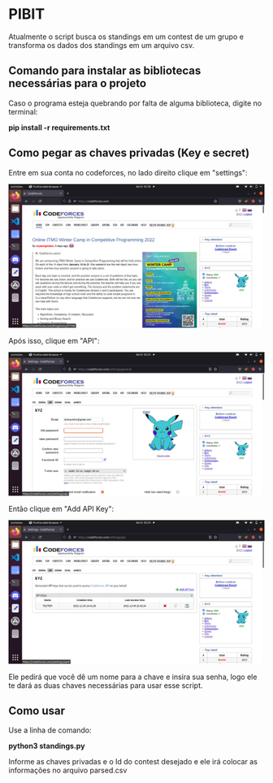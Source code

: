 # PIBIT

Atualmente o script busca os standings em um contest de um grupo e transforma os dados dos standings em um arquivo csv.

## Comando para instalar as bibliotecas necessárias para o projeto

Caso o programa esteja quebrando por falta de alguma biblioteca, digite no terminal:

**pip install -r requirements.txt**

## Como pegar as chaves privadas (Key e secret)

Entre em sua conta no codeforces, no lado direito clique em "settings":

![Alt text](/images/alt.png)

Após isso, clique em "API":

![Alt text](/images/second.png)

Então clique em "Add API Key":

![Alt text](/images/third.png)

Ele pedirá que você dê um nome para a chave e insira sua senha, logo ele te dará as duas chaves necessárias para usar esse script.

## Como usar

Use a linha de comando:

**python3 standings.py**

Informe as chaves privadas e o Id do contest desejado e ele irá colocar as informações no arquivo parsed.csv
